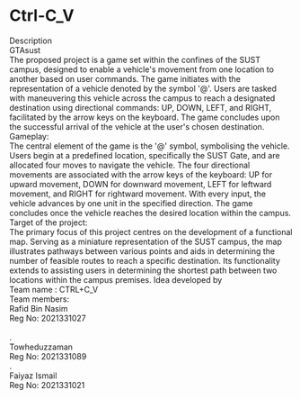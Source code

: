 # Ctrl-C_V<br>
Description<br>
GTAsust<br>
The proposed project is a game set within the confines of the SUST campus, designed to enable a vehicle's movement from one location to another based on user commands. The game initiates with the representation of a vehicle denoted by the symbol '@'. Users are tasked with maneuvering this vehicle across the campus to reach a designated destination using directional commands: UP, DOWN, LEFT, and RIGHT, facilitated by the arrow keys on the keyboard. The game concludes upon the successful arrival of the vehicle at the user's chosen destination.<br>
Gameplay:<br>
The central element of the game is the '@' symbol, symbolising the vehicle. Users begin at a predefined location, specifically the SUST Gate, and are allocated four moves to navigate the vehicle. The four directional movements are associated with the arrow keys of the keyboard: UP for upward movement, DOWN for downward movement, LEFT for leftward movement, and RIGHT for rightward movement. With every input, the vehicle advances by one unit in the specified direction. The game concludes once the vehicle reaches the desired location within the campus.<br>
Target of the project:<br>
The primary focus of this project centres on the development of a functional map. Serving as a miniature representation of the SUST campus, the map illustrates pathways between various points and aids in determining the number of feasible routes to reach a specific destination. Its functionality extends to assisting users in determining the shortest path between two locations within the campus premises.
Idea developed by<br>
Team name : CTRL+C_V <br>
Team members:<br>
Rafid Bin Nasim <br>
Reg No: 2021331027<br>             
.<br>
Towheduzzaman         <br>
Reg No: 2021331089<br>
.<br>
Faiyaz Ismail<br>
Reg No: 2021331021<br>
